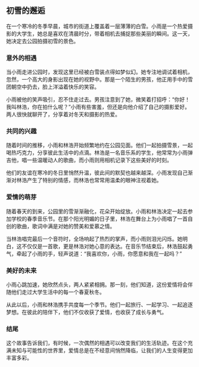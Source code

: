 ## 初雪的邂逅

在一个寒冷的冬季早晨，城市的街道上覆盖着一层薄薄的白雪。小雨是一个热爱摄影的大学生，她总是喜欢在清晨时分，带着相机去捕捉那些美丽的瞬间。这一天，她决定去公园拍摄初雪的景色。

### 意外的相遇

当小雨走进公园时，发现这里已经被白雪装点得如梦似幻。她专注地调试着相机，忽然，一个高大的身影出现在她的视野中。那是一个陌生的男孩，他正用手中的雪团朝空中扔去，脸上洋溢着快乐的笑容。

小雨被他的笑声吸引，忍不住走过去。男孩注意到了她，微笑着打招呼：“你好！我叫林浩，你在拍什么呢？”小雨有些害羞，但还是向他介绍了自己的摄影爱好。两人很快就聊开了，分享着对冬天和摄影的热爱。

### 共同的兴趣

随着时间的推移，小雨和林浩开始频繁地约在公园见面。他们一起拍摄雪景，一起喝热巧克力，分享彼此生活中的点滴。林浩是一名音乐系的学生，他常常为小雨弹吉他，唱一些温暖动人的歌曲，而小雨则用相机记录下这些美好的时刻。

他们的友谊在寒冷的冬日里悄然升温，彼此间的默契也越来越深。小雨发现自己渐渐对林浩产生了特别的情感，而林浩也常常用温柔的眼神注视着她。

### 爱情的萌芽

随着春天的到来，公园里的雪渐渐融化，花朵开始绽放。小雨和林浩决定一起去参加学校的春季音乐节。在那个阳光明媚的日子里，林浩在舞台上为小雨唱了一首自创的歌曲，歌词中满是对她的赞美和爱慕之情。

当林浩唱完最后一个音符时，全场响起了热烈的掌声，而小雨则泪光闪烁。她明白，这不仅仅是一首歌，更是林浩对她心意的表达。在音乐节结束后，林浩鼓起勇气，牵起了小雨的手，轻声说道：“我喜欢你，小雨，你愿意和我在一起吗？”

### 美好的未来

小雨心跳加速，她欣然点头，两人紧紧相拥。那一刻，他们知道，这份爱情将会伴随他们走过大学生活中的每一个春夏秋冬。

从此以后，小雨和林浩携手共度每一个季节。他们一起旅行、一起学习、一起追逐梦想。在彼此的陪伴下，他们不仅收获了爱情，也收获了成长与勇气。

### 结尾

这个故事告诉我们，有时候，一次偶然的相遇可以改变我们的生活轨迹。在这个充满未知与可能性的世界里，爱情总是在不经意间悄然降临，让我们的人生变得更加丰富多彩。
